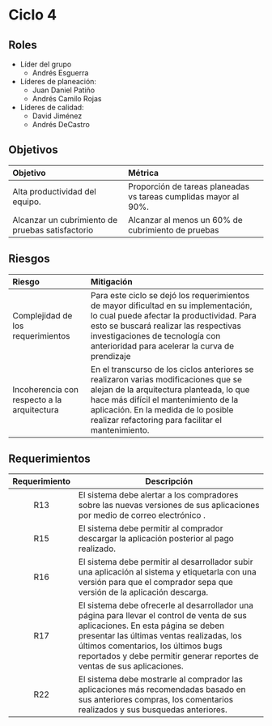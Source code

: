 # Ciclo 4

## Roles
- Líder del grupo
  - Andrés Esguerra
- Líderes de planeación:
  - Juan Daniel Patiño
  - Andrés Camilo Rojas
- Líderes de calidad:
  - David Jiménez
  - Andrés DeCastro

## Objetivos
Objetivo|Métrica
:--|:--
Alta productividad del equipo.|Proporción de tareas planeadas vs tareas cumplidas mayor al 90%.
Alcanzar un cubrimiento de pruebas satisfactorio|Alcanzar al menos un 60% de cubrimiento de pruebas

## Riesgos
Riesgo|Mitigación
:--|:--
Complejidad de los requerimientos|Para este ciclo se dejó los requerimientos de mayor dificultad en su implementación, lo cual puede afectar la productividad. Para esto se buscará realizar las respectivas investigaciones de tecnología con anterioridad para acelerar la curva de prendizaje
Incoherencia con respecto a la arquitectura|En el transcurso de los ciclos anteriores se realizaron varias modificaciones que se alejan de la arquitectura planteada, lo que hace más difícil el mantenimiento de la aplicación. En la medida de lo posible realizar refactoring para facilitar el mantenimiento.

## Requerimientos
| Requerimiento | Descripción |
| :-----------: | ----------- |
| R13 | El sistema debe alertar a los compradores sobre las nuevas versiones de sus aplicaciones por medio de correo electrónico . |
| R15 | El sistema debe permitir al comprador descargar la aplicación posterior al pago realizado. |
| R16 | El sistema debe permitir al desarrollador subir una aplicación al sistema y etiquetarla con una versión para que el comprador sepa que versión de la aplicación descarga. |
| R17 | El sistema debe ofrecerle al desarrollador una página para llevar el control de venta de sus aplicaciones. En esta página se deben presentar las últimas ventas realizadas, los últimos comentarios, los últimos bugs reportados y debe permitir generar reportes de ventas de sus aplicaciones. |
| R22 | El sistema debe mostrarle al comprador las aplicaciones más recomendadas basado en sus anteriores compras, los comentarios realizados y sus busquedas anteriores. |